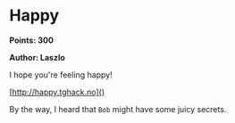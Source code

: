 # Happy
**Points: 300**

**Author: Laszlo**

I hope you're feeling happy!

[http://happy.tghack.no]()

By the way, I heard that `Bob` might have some juicy secrets.
